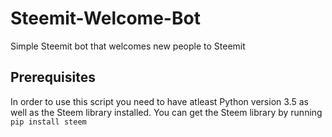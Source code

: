 # Steemit-Welcome-Bot
Simple Steemit bot that welcomes new people to Steemit

## Prerequisites

In order to use this script you need to have atleast Python version 3.5 as well as the Steem library installed. You can get the Steem library by running ````pip install steem````

